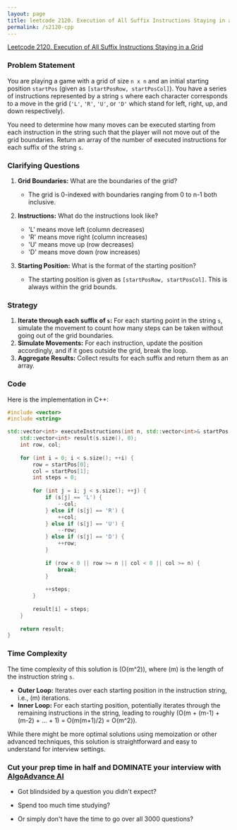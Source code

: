 ```yaml
---
layout: page
title: leetcode 2120. Execution of All Suffix Instructions Staying in a Grid
permalink: /s2120-cpp
---
```

[Leetcode 2120. Execution of All Suffix Instructions Staying in a Grid](https://algoadvance.github.io/algoadvance/l2120)
### Problem Statement

You are playing a game with a grid of size `n x n` and an initial starting position `startPos` (given as `[startPosRow, startPosCol]`). You have a series of instructions represented by a string `s` where each character corresponds to a move in the grid (`'L'`, `'R'`, `'U'`, or `'D'` which stand for left, right, up, and down respectively).

You need to determine how many moves can be executed starting from each instruction in the string such that the player will not move out of the grid boundaries. Return an array of the number of executed instructions for each suffix of the string `s`.

### Clarifying Questions

1. **Grid Boundaries:** What are the boundaries of the grid? 
   - The grid is 0-indexed with boundaries ranging from 0 to n-1 both inclusive.

2. **Instructions:** What do the instructions look like?
   - 'L' means move left (column decreases)
   - 'R' means move right (column increases)
   - 'U' means move up (row decreases)
   - 'D' means move down (row increases)

3. **Starting Position:** What is the format of the starting position?
   - The starting position is given as `[startPosRow, startPosCol]`. This is always within the grid bounds.

### Strategy

1. **Iterate through each suffix of `s`:** For each starting point in the string `s`, simulate the movement to count how many steps can be taken without going out of the grid boundaries.
2. **Simulate Movements:** For each instruction, update the position accordingly, and if it goes outside the grid, break the loop. 
3. **Aggregate Results:** Collect results for each suffix and return them as an array.

### Code

Here is the implementation in C++:

```cpp
#include <vector>
#include <string>

std::vector<int> executeInstructions(int n, std::vector<int>& startPos, std::string s) {
    std::vector<int> result(s.size(), 0);
    int row, col;
    
    for (int i = 0; i < s.size(); ++i) {
        row = startPos[0];
        col = startPos[1];
        int steps = 0;
        
        for (int j = i; j < s.size(); ++j) {
            if (s[j] == 'L') {
                --col;
            } else if (s[j] == 'R') {
                ++col;
            } else if (s[j] == 'U') {
                --row;
            } else if (s[j] == 'D') {
                ++row;
            }
            
            if (row < 0 || row >= n || col < 0 || col >= n) {
                break;
            }
            
            ++steps;
        }
        
        result[i] = steps;
    }
    
    return result;
}
```

### Time Complexity

The time complexity of this solution is \(O(m^2)\), where \(m\) is the length of the instruction string `s`.

- **Outer Loop:** Iterates over each starting position in the instruction string, i.e., \(m\) iterations.
- **Inner Loop:** For each starting position, potentially iterates through the remaining instructions in the string, leading to roughly \(O(m + (m-1) + (m-2) + ... + 1) = O(m(m+1)/2) = O(m^2)\).

While there might be more optimal solutions using memoization or other advanced techniques, this solution is straightforward and easy to understand for interview settings.


### Cut your prep time in half and DOMINATE your interview with [AlgoAdvance AI](https://algoAdvance.com)

- Got blindsided by a question you didn't expect?

- Spend too much time studying?

- Or simply don't have the time to go over all 3000 questions?

